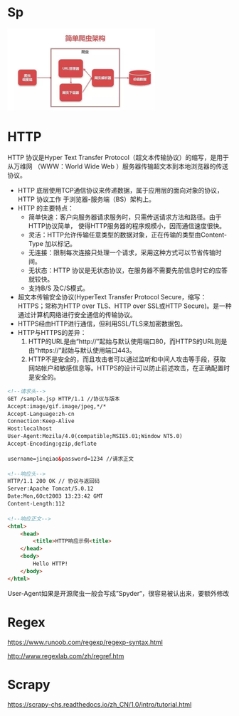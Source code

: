 # Sp

<img src="assets/简单爬虫结构.png" style="zoom: 50%;" />

# HTTP

HTTP 协议是Hyper Text Transfer Protocol（超文本传输协议）的缩写，是用于从万维网
（WWW：World Wide Web ）服务器传输超文本到本地浏览器的传送协议。

* HTTP 底层使用TCP通信协议来传递数据，属于应用层的面向对象的协议，HTTP 协议工作
于浏览器-服务端（BS）架构上。
* HTTP 的主要特点：
    * 简单快速：客户向服务器请求服务时，只需传送请求方法和路径。由于HTTP协议简单，
    使得HTTP服务器的程序规模小，因而通信速度很快。
    * 灵活：HTTP允许传输任意类型的数据对象，正在传输的类型由Content-Type 加以标记。
    * 无连接：限制每次连接只处理一个请求，采用这种方式可以节省传输时间。
    * 无状态：HTTP 协议是无状态协议，在服务器不需要先前信息时它的应答就较快。
    * 支持B/S 及C/S模式。
* 超文本传输安全协议(HyperText Transfer Protocol Secure，缩写：HTTPS；常称为HTTP over TLS、HTTP over SSL或HTTP Secure)。是一种通过计算机网络进行安全通信的传输协议。
* HTTPS经由HTTP进行通信，但利用SSL/TLS来加密数据包。
* HTTP与HTTPS的差异：
    1. HTTP的URL是由“http://”起始与默认使用端口80，而HTTPS的URL则是由“https://”起始与默认使用端口443。
    2. HTTP不是安全的，而且攻击者可以通过监听和中间人攻击等手段，获取网站帐户和敏感信息等。HTTPS的设计可以防止前述攻击，在正确配置时是安全的。

```html
<!--请求头-->
GET /sample.jsp HTTP/1.1 //协议与版本
Accept:image/gif.image/jpeg,*/*
Accept-Language:zh-cn
Connection:Keep-Alive
Host:localhost
User-Agent:Mozila/4.0(compatible;MSIE5.01;Window NT5.0)
Accept-Encoding:gzip,deflate

username=jinqiao&password=1234 //请求正文

<!--响应头-->
HTTP/1.1 200 OK // 协议与返回码
Server:Apache Tomcat/5.0.12
Date:Mon,6Oct2003 13:23:42 GMT
Content-Length:112

<!--响应正文-->
<html>
    <head>
        <title>HTTP响应示例<title>
    </head>
    <body>
        Hello HTTP!
    </body>
</html>
```

User-Agent如果是开源爬虫一般会写成”Spyder“，很容易被认出来，要额外修改

# Regex

https://www.runoob.com/regexp/regexp-syntax.html

http://www.regexlab.com/zh/regref.htm

# Scrapy

https://scrapy-chs.readthedocs.io/zh_CN/1.0/intro/tutorial.html

